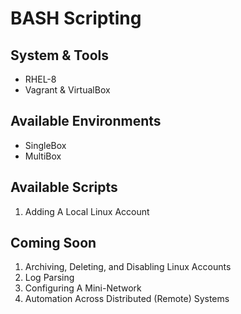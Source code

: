 # BASH Scripting

## System & Tools
-  RHEL-8
-  Vagrant & VirtualBox

## Available Environments
- SingleBox
- MultiBox

## Available Scripts
1.  Adding A Local Linux Account

## Coming Soon
1.  Archiving, Deleting, and Disabling Linux Accounts
2.  Log Parsing
3.  Configuring A Mini-Network 
4.  Automation Across Distributed (Remote) Systems
